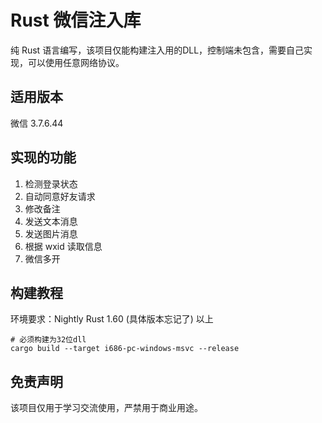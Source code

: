 # Rust 微信注入库
纯 Rust 语言编写，该项目仅能构建注入用的DLL，控制端未包含，需要自己实现，可以使用任意网络协议。

## 适用版本
微信 3.7.6.44

## 实现的功能
1. 检测登录状态
2. 自动同意好友请求
3. 修改备注
4. 发送文本消息
5. 发送图片消息
6. 根据 wxid 读取信息
7. 微信多开

## 构建教程

环境要求：Nightly Rust 1.60 (具体版本忘记了) 以上

```shell
# 必须构建为32位dll
cargo build --target i686-pc-windows-msvc --release
```

## 免责声明
该项目仅用于学习交流使用，严禁用于商业用途。
